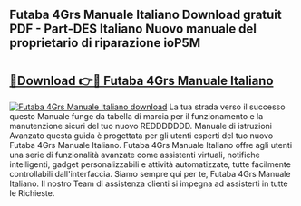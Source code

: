 ## Futaba 4Grs Manuale Italiano Download gratuit PDF - Part-DES Italiano Nuovo manuale del proprietario di riparazione ioP5M

# <h2><a href="http://dfdacq.blite.top/?on=Futaba+4Grs+Manuale+Italiano">🔗Download 👉🔴 Futaba 4Grs Manuale Italiano</a></h2>

[![Futaba 4Grs Manuale Italiano download](https://i.imgur.com/lujVjoI.png)](http://dfdacq.blite.top/?on=Futaba+4Grs+Manuale+Italiano)
La tua strada verso il successo questo Manuale funge da tabella di marcia per il funzionamento e la manutenzione sicuri del tuo nuovo REDDDDDDD. Manuale di istruzioni Avanzato questa guida è progettata per gli utenti esperti del tuo nuovo Futaba 4Grs Manuale Italiano. Futaba 4Grs Manuale Italiano offre agli utenti una serie di funzionalità avanzate come assistenti virtuali, notifiche intelligenti, gadget personalizzabili e attività automatizzate, tutte facilmente controllabili dall'interfaccia. Siamo sempre qui per te, Futaba 4Grs Manuale Italiano. Il nostro Team di assistenza clienti si impegna ad assisterti in tutte le Richieste.

